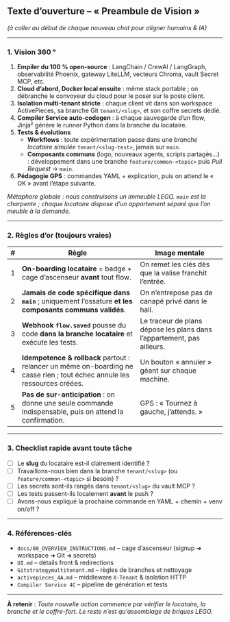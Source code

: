 ## Texte d’ouverture – « Preambule de Vision »
*(à coller au début de chaque nouveau chat pour aligner humains & IA)*

---

### 1. Vision 360 °

1. **Empiler du 100 % open-source** : LangChain / CrewAI / LangGraph, observabilité Phoenix, gateway LiteLLM, vecteurs Chroma, vault Secret MCP, etc.  
2. **Cloud d’abord, Docker local ensuite** : même stack portable ; on débranche le convoyeur du cloud pour le poser sur le poste client.  
3. **Isolation multi-tenant stricte** : chaque client vit dans son workspace ActivePieces, sa branche Git `tenant/<slug>`, et son coffre secrets dédié.  
4. **Compiler Service auto-codegen** : à chaque sauvegarde d’un flow, Jinja² génère le runner Python dans la branche du locataire.  
5. **Tests & évolutions**  
   - **Workflows** : toute expérimentation passe dans une *branche locataire simulée* `tenant/<slug-test>`, jamais sur `main`.  
   - **Composants communs** (logo, nouveaux agents, scripts partagés…) : développement dans une branche `feature/common-<topic>` puis *Pull Request* → `main`.  
6. **Pédagogie GPS** : commandes YAML + explication, puis on attend le « OK » avant l’étape suivante.  

*Métaphore globale : nous construisons un immeuble LEGO. `main` est la charpente ; chaque locataire dispose d’un appartement séparé que l’on meuble à la demande.*

---

### 2. Règles d’or (toujours vraies)

| # | Règle | Image mentale |
|---|-------|---------------|
| 1 | **On-boarding locataire** = badge + cage d’ascenseur **avant** tout flow. | On remet les clés dès que la valise franchit l’entrée. |
| 2 | **Jamais de code spécifique dans `main`** ; uniquement l’ossature **et les composants communs validés**. | On n’entrepose pas de canapé privé dans le hall. |
| 3 | **Webhook `flow.saved`** pousse du code **dans la branche locataire** et exécute les tests. | Le traceur de plans dépose les plans dans l’appartement, pas ailleurs. |
| 4 | **Idempotence & rollback** partout : relancer un même on-boarding ne casse rien ; tout échec annule les ressources créées. | Un bouton « annuler » géant sur chaque machine. |
| 5 | **Pas de sur-anticipation** : on donne une seule commande indispensable, puis on attend la confirmation. | GPS : « Tournez à gauche, j’attends. » |

---

### 3. Checklist rapide avant toute tâche

- [ ] Le **slug** du locataire est-il clairement identifié ?  
- [ ] Travaillons-nous bien dans la branche `tenant/<slug>` (ou `feature/common-<topic>` si besoin) ?  
- [ ] Les secrets sont-ils rangés dans `tenant/<slug>` du vault MCP ?  
- [ ] Les tests passent-ils localement **avant** le push ?  
- [ ] Avons-nous expliqué la prochaine commande en YAML + chemin + venv on/off ?  

---

### 4. Références-clés

- `docs/00_OVERVIEW_INSTRUCTIONS.md` – cage d’ascenseur (signup ➜ workspace ➜ Git ➜ secrets)  
- `UI.md` – détails front & redirections  
- `Gitstrategymultitenant.md` – règles de branches et nettoyage  
- `activepieces_4A.md` – middleware `X-Tenant` & isolation HTTP  
- `Compiler Service 4C` – pipeline de génération et tests  

---

**À retenir** : *Toute nouvelle action commence par vérifier le locataire, la branche et le coffre-fort. Le reste n’est qu’assemblage de briques LEGO.*  